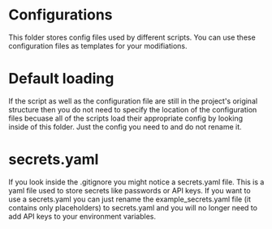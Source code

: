 # Configurations

This folder stores config files used by different scripts. You can use these configuration files as templates for your modifiations.

# Default loading
If the script as well as the configuration file are still in the project's original structure then you do not need to specify the location of the configuration files becuase all of the scripts load their appropriate config by looking inside of this folder. Just the config you need to and do not rename it.

# secrets.yaml

If you look inside the .gitignore you might notice a secrets.yaml file. This is a yaml file used to store secrets like passwords or API keys. If you want to use a secrets.yaml you can just rename the example_secrets.yaml file (it contains only placeholders) to secrets.yaml and you will no longer need to add API keys to your environment variables.